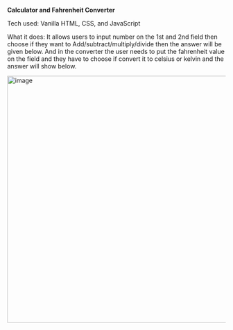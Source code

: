 **Calculator and Fahrenheit Converter**

Tech used: Vanilla HTML, CSS, and JavaScript

What it does: It allows users to input number on the 1st and 2nd field then choose if they want to Add/subtract/multiply/divide then the answer will be given below.
              And in the converter the user needs to put the fahrenheit value on the field and they have to choose if convert it to celsius or kelvin and the answer will show below.

<img width="1362" height="571" alt="image" src="https://github.com/user-attachments/assets/2494d4d8-5eaf-44a6-a189-637da9d830cc" />
